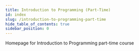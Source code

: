 ```yaml
---
title: Introduction to Programming (Part-Time)
id: index
slug: /introduction-to-programming-part-time
hide_table_of_contents: true
sidebar_position: 0
---
```


Homepage for Introduction to Programming part-time course

